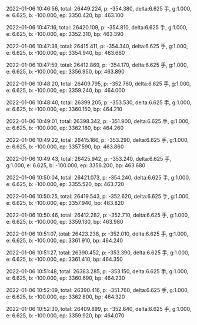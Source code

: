 2022-01-06 10:46:56, total: 26449.224, p: -354.380, delta:6.625 手, g:1.000, e: 6.625, b: -100.000, ep: 3350.420, bp: 463.100

2022-01-06 10:47:16, total: 26420.109, p: -354.810, delta:6.625 手, g:1.000, e: 6.625, b: -100.000, ep: 3352.310, bp: 463.390

2022-01-06 10:47:38, total: 26415.411, p: -354.340, delta:6.625 手, g:1.000, e: 6.625, b: -100.000, ep: 3354.940, bp: 463.660

2022-01-06 10:47:59, total: 26412.869, p: -354.170, delta:6.625 手, g:1.000, e: 6.625, b: -100.000, ep: 3356.950, bp: 463.890

2022-01-06 10:48:20, total: 26409.795, p: -352.760, delta:6.625 手, g:1.000, e: 6.625, b: -100.000, ep: 3359.240, bp: 464.000

2022-01-06 10:48:40, total: 26399.205, p: -353.530, delta:6.625 手, g:1.000, e: 6.625, b: -100.000, ep: 3360.150, bp: 464.210

2022-01-06 10:49:01, total: 26398.342, p: -351.900, delta:6.625 手, g:1.000, e: 6.625, b: -100.000, ep: 3362.180, bp: 464.260

2022-01-06 10:49:22, total: 26415.166, p: -353.290, delta:6.625 手, g:1.000, e: 6.625, b: -100.000, ep: 3357.590, bp: 463.860

2022-01-06 10:49:43, total: 26425.942, p: -353.240, delta:6.625 手, g:1.000, e: 6.625, b: -100.000, ep: 3356.200, bp: 463.680

2022-01-06 10:50:04, total: 26421.073, p: -354.240, delta:6.625 手, g:1.000, e: 6.625, b: -100.000, ep: 3355.520, bp: 463.720

2022-01-06 10:50:25, total: 26419.543, p: -352.620, delta:6.625 手, g:1.000, e: 6.625, b: -100.000, ep: 3357.940, bp: 463.820

2022-01-06 10:50:46, total: 26412.282, p: -352.710, delta:6.625 手, g:1.000, e: 6.625, b: -100.000, ep: 3359.130, bp: 463.980

2022-01-06 10:51:07, total: 26423.238, p: -352.010, delta:6.625 手, g:1.000, e: 6.625, b: -100.000, ep: 3361.910, bp: 464.240

2022-01-06 10:51:27, total: 26390.452, p: -353.390, delta:6.625 手, g:1.000, e: 6.625, b: -100.000, ep: 3361.410, bp: 464.350

2022-01-06 10:51:48, total: 26383.285, p: -353.150, delta:6.625 手, g:1.000, e: 6.625, b: -100.000, ep: 3360.690, bp: 464.230

2022-01-06 10:52:09, total: 26390.416, p: -351.760, delta:6.625 手, g:1.000, e: 6.625, b: -100.000, ep: 3362.800, bp: 464.320

2022-01-06 10:52:30, total: 26409.899, p: -352.640, delta:6.625 手, g:1.000, e: 6.625, b: -100.000, ep: 3359.920, bp: 464.070